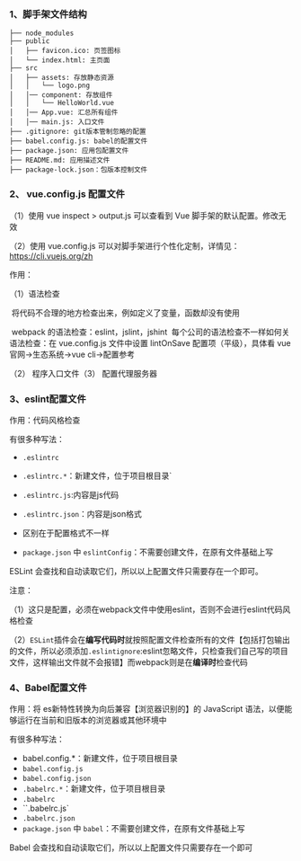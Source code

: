 ### 1、脚手架文件结构

    ├── node_modules
    ├── public
    │   ├── favicon.ico: 页签图标
    │   └── index.html: 主页面
    ├── src
    │   ├── assets: 存放静态资源
    │   │   └── logo.png
    │   │── component: 存放组件
    │   │   └── HelloWorld.vue
    │   │── App.vue: 汇总所有组件
    │   │── main.js: 入口文件
    ├── .gitignore: git版本管制忽略的配置
    ├── babel.config.js: babel的配置文件
    ├── package.json: 应用包配置文件
    ├── README.md: 应用描述文件
    ├── package-lock.json：包版本控制文件

### 2、 vue.config.js 配置文件

（1）使用 vue inspect > output.js 可以查看到 Vue 脚手架的默认配置。修改无效

（2）使用 vue.config.js 可以对脚手架进行个性化定制，详情见：https://cli.vuejs.org/zh

作用：

（1）语法检查

​             将代码不合理的地方检查出来，例如定义了变量，函数却没有使用

​              webpack 的语法检查：eslint，jslint，jshint
​              每个公司的语法检查不一样
​              如何关语法检查：在 vue.config.js 文件中设置 lintOnSave 配置项（平级），具体看 vue 官网->生态系统->vue cli->配置参考

（2） 程序入口文件（3） 配置代理服务器

### 3、eslint配置文件

作用：代码风格检查

有很多种写法：

- `.eslintrc`
- `.eslintrc.*`：新建文件，位于项目根目录`
- `.eslintrc.js`:内容是js代码
- `.eslintrc.json`：内容是json格式
- 区别在于配置格式不一样

- `package.json` 中 `eslintConfig`：不需要创建文件，在原有文件基础上写

ESLint 会查找和自动读取它们，所以以上配置文件只需要存在一个即可。

注意：

（1）这只是配置，必须在webpack文件中使用eslint，否则不会进行eslint代码风格检查

（2）`ESLint`插件会在**编写代码时**就按照配置文件检查所有的文件【包括打包输出的文件，所以必须添加`.eslintignore`:eslint忽略文件，只检查我们自己写的项目文件，这样输出文件就不会报错】而webpack则是在**编译时**检查代码

### 4、Babel配置文件

作用：将 es新特性转换为向后兼容【浏览器识别的】的 JavaScript 语法，以便能够运行在当前和旧版本的浏览器或其他环境中

有很多种写法：

- babel.config.*：新建文件，位于项目根目录
- `babel.config.js`
- `babel.config.json`
- `.babelrc.*`：新建文件，位于项目根目录
- `.babelrc`
- ``.babelrc.js`
- `.babelrc.json`
- `package.json` 中 `babel`：不需要创建文件，在原有文件基础上写

Babel 会查找和自动读取它们，所以以上配置文件只需要存在一个即可